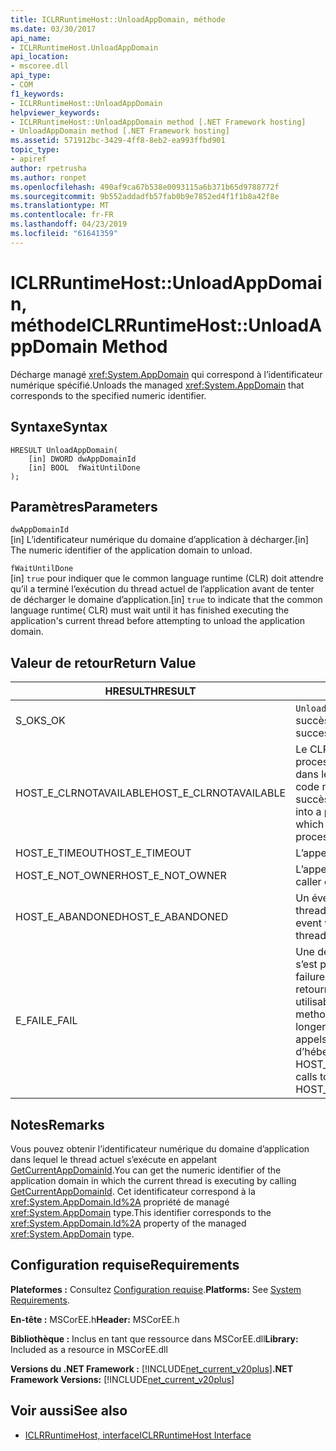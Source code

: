 ```yaml
---
title: ICLRRuntimeHost::UnloadAppDomain, méthode
ms.date: 03/30/2017
api_name:
- ICLRRuntimeHost.UnloadAppDomain
api_location:
- mscoree.dll
api_type:
- COM
f1_keywords:
- ICLRRuntimeHost::UnloadAppDomain
helpviewer_keywords:
- ICLRRuntimeHost::UnloadAppDomain method [.NET Framework hosting]
- UnloadAppDomain method [.NET Framework hosting]
ms.assetid: 571912bc-3429-4ff8-8eb2-ea993ffbd901
topic_type:
- apiref
author: rpetrusha
ms.author: ronpet
ms.openlocfilehash: 490af9ca67b538e0093115a6b371b65d9788772f
ms.sourcegitcommit: 9b552addadfb57fab0b9e7852ed4f1f1b8a42f8e
ms.translationtype: MT
ms.contentlocale: fr-FR
ms.lasthandoff: 04/23/2019
ms.locfileid: "61641359"
---
```

# <a name="iclrruntimehostunloadappdomain-method"></a><span data-ttu-id="b9c3c-102">ICLRRuntimeHost::UnloadAppDomain, méthode</span><span class="sxs-lookup"><span data-stu-id="b9c3c-102">ICLRRuntimeHost::UnloadAppDomain Method</span></span>
<span data-ttu-id="b9c3c-103">Décharge managé <xref:System.AppDomain> qui correspond à l’identificateur numérique spécifié.</span><span class="sxs-lookup"><span data-stu-id="b9c3c-103">Unloads the managed <xref:System.AppDomain> that corresponds to the specified numeric identifier.</span></span>  
  
## <a name="syntax"></a><span data-ttu-id="b9c3c-104">Syntaxe</span><span class="sxs-lookup"><span data-stu-id="b9c3c-104">Syntax</span></span>  
  
```  
HRESULT UnloadAppDomain(  
    [in] DWORD dwAppDomainId  
    [in] BOOL  fWaitUntilDone  
);  
```  
  
## <a name="parameters"></a><span data-ttu-id="b9c3c-105">Paramètres</span><span class="sxs-lookup"><span data-stu-id="b9c3c-105">Parameters</span></span>  
 `dwAppDomainId`  
 <span data-ttu-id="b9c3c-106">[in] L’identificateur numérique du domaine d’application à décharger.</span><span class="sxs-lookup"><span data-stu-id="b9c3c-106">[in] The numeric identifier of the application domain to unload.</span></span>  
  
 `fWaitUntilDone`  
 <span data-ttu-id="b9c3c-107">[in] `true` pour indiquer que le common language runtime (CLR) doit attendre qu’il a terminé l’exécution du thread actuel de l’application avant de tenter de décharger le domaine d’application.</span><span class="sxs-lookup"><span data-stu-id="b9c3c-107">[in] `true` to indicate that the common language runtime( CLR) must wait until it has finished executing the application's current thread before attempting to unload the application domain.</span></span>  
  
## <a name="return-value"></a><span data-ttu-id="b9c3c-108">Valeur de retour</span><span class="sxs-lookup"><span data-stu-id="b9c3c-108">Return Value</span></span>  
  
|<span data-ttu-id="b9c3c-109">HRESULT</span><span class="sxs-lookup"><span data-stu-id="b9c3c-109">HRESULT</span></span>|<span data-ttu-id="b9c3c-110">Description</span><span class="sxs-lookup"><span data-stu-id="b9c3c-110">Description</span></span>|  
|-------------|-----------------|  
|<span data-ttu-id="b9c3c-111">S_OK</span><span class="sxs-lookup"><span data-stu-id="b9c3c-111">S_OK</span></span>|<span data-ttu-id="b9c3c-112">`UnloadAppDomain` retourné avec succès.</span><span class="sxs-lookup"><span data-stu-id="b9c3c-112">`UnloadAppDomain` returned successfully.</span></span>|  
|<span data-ttu-id="b9c3c-113">HOST_E_CLRNOTAVAILABLE</span><span class="sxs-lookup"><span data-stu-id="b9c3c-113">HOST_E_CLRNOTAVAILABLE</span></span>|<span data-ttu-id="b9c3c-114">Le CLR n’a pas été chargé dans un processus ou le CLR est dans un état dans lequel il ne peut pas exécuter le code managé ou traiter l’appel avec succès.</span><span class="sxs-lookup"><span data-stu-id="b9c3c-114">The CLR has not been loaded into a process, or the CLR is in a state in which it cannot run managed code or process the call successfully.</span></span>|  
|<span data-ttu-id="b9c3c-115">HOST_E_TIMEOUT</span><span class="sxs-lookup"><span data-stu-id="b9c3c-115">HOST_E_TIMEOUT</span></span>|<span data-ttu-id="b9c3c-116">L’appel a expiré.</span><span class="sxs-lookup"><span data-stu-id="b9c3c-116">The call timed out.</span></span>|  
|<span data-ttu-id="b9c3c-117">HOST_E_NOT_OWNER</span><span class="sxs-lookup"><span data-stu-id="b9c3c-117">HOST_E_NOT_OWNER</span></span>|<span data-ttu-id="b9c3c-118">L’appelant ne possède pas le verrou.</span><span class="sxs-lookup"><span data-stu-id="b9c3c-118">The caller does not own the lock.</span></span>|  
|<span data-ttu-id="b9c3c-119">HOST_E_ABANDONED</span><span class="sxs-lookup"><span data-stu-id="b9c3c-119">HOST_E_ABANDONED</span></span>|<span data-ttu-id="b9c3c-120">Un événement a été annulé alors qu’un thread bloqué ou Fibre l’attendait.</span><span class="sxs-lookup"><span data-stu-id="b9c3c-120">An event was canceled while a blocked thread or fiber was waiting on it.</span></span>|  
|<span data-ttu-id="b9c3c-121">E_FAIL</span><span class="sxs-lookup"><span data-stu-id="b9c3c-121">E_FAIL</span></span>|<span data-ttu-id="b9c3c-122">Une défaillance catastrophique inconnue s’est produite.</span><span class="sxs-lookup"><span data-stu-id="b9c3c-122">An unknown catastrophic failure occurred.</span></span> <span data-ttu-id="b9c3c-123">Si une méthode retourne E_FAIL, le CLR n’est plus utilisable au sein du processus.</span><span class="sxs-lookup"><span data-stu-id="b9c3c-123">If a method returns E_FAIL, the CLR is no longer usable within the process.</span></span> <span data-ttu-id="b9c3c-124">Les appels suivants aux méthodes d’hébergement retournent HOST_E_CLRNOTAVAILABLE.</span><span class="sxs-lookup"><span data-stu-id="b9c3c-124">Subsequent calls to hosting methods return HOST_E_CLRNOTAVAILABLE.</span></span>|  
  
## <a name="remarks"></a><span data-ttu-id="b9c3c-125">Notes</span><span class="sxs-lookup"><span data-stu-id="b9c3c-125">Remarks</span></span>  
 <span data-ttu-id="b9c3c-126">Vous pouvez obtenir l’identificateur numérique du domaine d’application dans lequel le thread actuel s’exécute en appelant [GetCurrentAppDomainId](../../../../docs/framework/unmanaged-api/hosting/iclrruntimehost-getcurrentappdomainid-method.md).</span><span class="sxs-lookup"><span data-stu-id="b9c3c-126">You can get the numeric identifier of the application domain in which the current thread is executing by calling [GetCurrentAppDomainId](../../../../docs/framework/unmanaged-api/hosting/iclrruntimehost-getcurrentappdomainid-method.md).</span></span> <span data-ttu-id="b9c3c-127">Cet identificateur correspond à la <xref:System.AppDomain.Id%2A> propriété de managé <xref:System.AppDomain> type.</span><span class="sxs-lookup"><span data-stu-id="b9c3c-127">This identifier corresponds to the <xref:System.AppDomain.Id%2A> property of the managed <xref:System.AppDomain> type.</span></span>  
  
## <a name="requirements"></a><span data-ttu-id="b9c3c-128">Configuration requise</span><span class="sxs-lookup"><span data-stu-id="b9c3c-128">Requirements</span></span>  
 <span data-ttu-id="b9c3c-129">**Plateformes :** Consultez [Configuration requise](../../../../docs/framework/get-started/system-requirements.md).</span><span class="sxs-lookup"><span data-stu-id="b9c3c-129">**Platforms:** See [System Requirements](../../../../docs/framework/get-started/system-requirements.md).</span></span>  
  
 <span data-ttu-id="b9c3c-130">**En-tête :** MSCorEE.h</span><span class="sxs-lookup"><span data-stu-id="b9c3c-130">**Header:** MSCorEE.h</span></span>  
  
 <span data-ttu-id="b9c3c-131">**Bibliothèque :** Inclus en tant que ressource dans MSCorEE.dll</span><span class="sxs-lookup"><span data-stu-id="b9c3c-131">**Library:** Included as a resource in MSCorEE.dll</span></span>  
  
 <span data-ttu-id="b9c3c-132">**Versions du .NET Framework :** [!INCLUDE[net_current_v20plus](../../../../includes/net-current-v20plus-md.md)]</span><span class="sxs-lookup"><span data-stu-id="b9c3c-132">**.NET Framework Versions:** [!INCLUDE[net_current_v20plus](../../../../includes/net-current-v20plus-md.md)]</span></span>  
  
## <a name="see-also"></a><span data-ttu-id="b9c3c-133">Voir aussi</span><span class="sxs-lookup"><span data-stu-id="b9c3c-133">See also</span></span>

- [<span data-ttu-id="b9c3c-134">ICLRRuntimeHost, interface</span><span class="sxs-lookup"><span data-stu-id="b9c3c-134">ICLRRuntimeHost Interface</span></span>](../../../../docs/framework/unmanaged-api/hosting/iclrruntimehost-interface.md)
